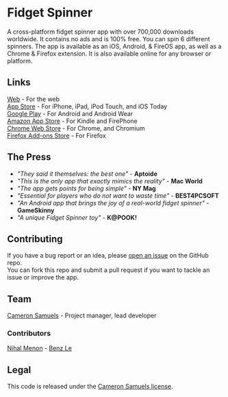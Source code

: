 # Fidget Spinner
A cross-platform fidget spinner app with over 700,000 downloads worldwide.
It contains no ads and is 100% free. You can spin 6 different spinners.
The app is available as an iOS, Android, & FireOS app, as well as a Chrome & Firefox extension.
It is also available online for any browser or platform.

## Links
[Web](https://xel.company/fidget) - For the web
<br>[App Store](http://appsto.re/us/da8njb.i) - For iPhone, iPad, iPod Touch, and iOS Today
<br>[Google Play](https://goo.gl/aJMLNl) - For Android and Android Wear
<br>[Amazon App Store](https://goo.gl/xJzHBG) - For Kindle and FirePhone
<br>[Chrome Web Store](https://goo.gl/4g232x) - For Chrome, and Chromium
<br>[Firefox Add-ons Store](https://goo.gl/yzhXb9) - For Firefox

## The Press
- *"They said it themselves: the best one"* - **Aptoide**
- *"This is the only app that exactly mimics the reality"* - **Mac World**
- *"The app gets points for being simple"* - **NY Mag**
- *"Essential for players who do not want to waste time"* - **BEST4PCSOFT**
- *"An Android app that brings the joy of a real-world fidget spinner"* - **GameSkinny**
- *"A unique Fidget Spinner toy"* - **K@POOK!**

## Contributing
If you have a bug report or an idea, please [open an issue](https://git.io/vdl2n) on the GitHub repo.
<br>You can fork this repo and submit a pull request if you want to tackle an issue or improve the app.

## Team
[Cameron Samuels](https://cameronsamuels.com) - Project manager, lead developer

### Contributors
[Nihal Menon](https://git.io/v554d) - [Benz Le](https://git.io/vbl4l)

## Legal
This code is released under the [Cameron Samuels license](LICENSE).
